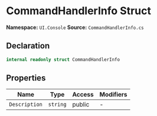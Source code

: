 # CommandHandlerInfo Struct

**Namespace:** `UI.Console`
**Source:** `CommandHandlerInfo.cs`

## Declaration

```csharp
internal readonly struct CommandHandlerInfo
```

## Properties

| Name | Type | Access | Modifiers |
|------|------|--------|-----------|
| `Description` | `string` | public | - |

